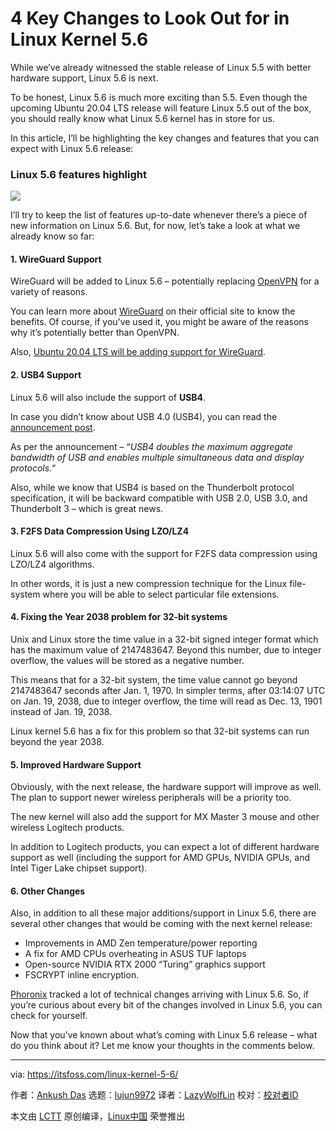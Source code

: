 [#]: collector: (lujun9972)
[#]: translator: (LazyWolfLin)
[#]: reviewer: ( )
[#]: publisher: ( )
[#]: url: ( )
[#]: subject: (4 Key Changes to Look Out for in Linux Kernel 5.6)
[#]: via: (https://itsfoss.com/linux-kernel-5-6/)
[#]: author: (Ankush Das https://itsfoss.com/author/ankush/)

4 Key Changes to Look Out for in Linux Kernel 5.6
======

While we’ve already witnessed the stable release of Linux 5.5 with better hardware support, Linux 5.6 is next.

To be honest, Linux 5.6 is much more exciting than 5.5. Even though the upcoming Ubuntu 20.04 LTS release will feature Linux 5.5 out of the box, you should really know what Linux 5.6 kernel has in store for us.

In this article, I’ll be highlighting the key changes and features that you can expect with Linux 5.6 release:

### Linux 5.6 features highlight

![][1]

I’ll try to keep the list of features up-to-date whenever there’s a piece of new information on Linux 5.6. But, for now, let’s take a look at what we already know so far:

#### 1\. WireGuard Support

WireGuard will be added to Linux 5.6 – potentially replacing [OpenVPN][2] for a variety of reasons.

You can learn more about [WireGuard][3] on their official site to know the benefits. Of course, if you’ve used it, you might be aware of the reasons why it’s potentially better than OpenVPN.

Also, [Ubuntu 20.04 LTS will be adding support for WireGuard][4].

#### 2\. USB4 Support

Linux 5.6 will also include the support of **USB4**.

In case you didn’t know about USB 4.0 (USB4), you can read the [announcement post][5].

As per the announcement – “_USB4 doubles the maximum aggregate bandwidth of USB and enables multiple simultaneous data and display protocols._“

Also, while we know that USB4 is based on the Thunderbolt protocol specification, it will be backward compatible with USB 2.0, USB 3.0, and Thunderbolt 3 – which is great news.

#### 3\. F2FS Data Compression Using LZO/LZ4

Linux 5.6 will also come with the support for F2FS data compression using LZO/LZ4 algorithms.

In other words, it is just a new compression technique for the Linux file-system where you will be able to select particular file extensions.

#### 4\. Fixing the Year 2038 problem for 32-bit systems

Unix and Linux store the time value in a 32-bit signed integer format which has the maximum value of 2147483647. Beyond this number, due to integer overflow, the values will be stored as a negative number.

This means that for a 32-bit system, the time value cannot go beyond 2147483647 seconds after Jan. 1, 1970. In simpler terms, after 03:14:07 UTC on Jan. 19, 2038, due to integer overflow, the time will read as Dec. 13, 1901 instead of Jan. 19, 2038.

Linux kernel 5.6 has a fix for this problem so that 32-bit systems can run beyond the year 2038.

#### 5\. Improved Hardware Support

Obviously, with the next release, the hardware support will improve as well. The plan to support newer wireless peripherals will be a priority too.

The new kernel will also add the support for MX Master 3 mouse and other wireless Logitech products.

In addition to Logitech products, you can expect a lot of different hardware support as well (including the support for AMD GPUs, NVIDIA GPUs, and Intel Tiger Lake chipset support).

#### 6\. Other Changes

Also, in addition to all these major additions/support in Linux 5.6, there are several other changes that would be coming with the next kernel release:

  * Improvements in AMD Zen temperature/power reporting
  * A fix for AMD CPUs overheating in ASUS TUF laptops
  * Open-source NVIDIA RTX 2000 “Turing” graphics support
  * FSCRYPT inline encryption.



[Phoronix][6] tracked a lot of technical changes arriving with Linux 5.6. So, if you’re curious about every bit of the changes involved in Linux 5.6, you can check for yourself.

Now that you’ve known about what’s coming with Linux 5.6 release – what do you think about it? Let me know your thoughts in the comments below.

--------------------------------------------------------------------------------

via: https://itsfoss.com/linux-kernel-5-6/

作者：[Ankush Das][a]
选题：[lujun9972][b]
译者：[LazyWolfLin](https://github.com/LazyWolfLin)
校对：[校对者ID](https://github.com/校对者ID)

本文由 [LCTT](https://github.com/LCTT/TranslateProject) 原创编译，[Linux中国](https://linux.cn/) 荣誉推出

[a]: https://itsfoss.com/author/ankush/
[b]: https://github.com/lujun9972
[1]: https://i0.wp.com/itsfoss.com/wp-content/uploads/2020/02/linux-kernel-5.6.jpg?ssl=1
[2]: https://openvpn.net/
[3]: https://www.wireguard.com/
[4]: https://www.phoronix.com/scan.php?page=news_item&px=Ubuntu-20.04-Adds-WireGuard
[5]: https://www.usb.org/sites/default/files/2019-09/USB-IF_USB4%20spec%20announcement_FINAL.pdf
[6]: https://www.phoronix.com/scan.php?page=news_item&px=Linux-5.6-Spectacular

